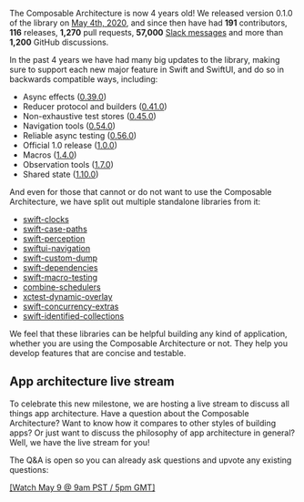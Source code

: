 The Composable Architecture is now 4 years old! We released version 0.1.0 of the library on
[May 4th, 2020][tca-0.1-blog], and since then have had **191** contributors, 
**116** releases, **1,270** pull requests, **57,000** [Slack messages][slack-invite] and more than 
**1,200** GitHub discussions.

In the past 4 years we have had many big updates to the library, making sure to support each new
major feature in Swift and SwiftUI, and do so in backwards compatible ways, including:

* Async effects ([0.39.0](https://github.com/pointfreeco/swift-composable-architecture/releases/tag/0.39.0))
* Reducer protocol and builders ([0.41.0](https://github.com/pointfreeco/swift-composable-architecture/releases/tag/0.41.0))
* Non-exhaustive test stores ([0.45.0](https://github.com/pointfreeco/swift-composable-architecture/releases/tag/0.45.0))
* Navigation tools ([0.54.0](https://github.com/pointfreeco/swift-composable-architecture/releases/tag/0.54.0))
* Reliable async testing ([0.56.0](https://github.com/pointfreeco/swift-composable-architecture/releases/tag/0.56.0))
* Official 1.0 release ([1.0.0](https://github.com/pointfreeco/swift-composable-architecture/releases/tag/1.0.0))
* Macros ([1.4.0](https://github.com/pointfreeco/swift-composable-architecture/releases/tag/1.4.0))
* Observation tools ([1.7.0](https://github.com/pointfreeco/swift-composable-architecture/releases/tag/1.7.0))
* Shared state ([1.10.0](https://github.com/pointfreeco/swift-composable-architecture/releases/tag/1.10.0))

And even for those that cannot or do not want to use the Composable Architecture, we have split out
multiple standalone libraries from it:

* [swift-clocks](https://www.github.com/pointfreeco/swift-clocks)
* [swift-case-paths](https://www.github.com/pointfreeco/swift-case-paths)
* [swift-perception](https://www.github.com/pointfreeco/swift-perception)
* [swiftui-navigation](https://www.github.com/pointfreeco/swiftui-navigation)
* [swift-custom-dump](https://www.github.com/pointfreeco/swift-custom-dump)
* [swift-dependencies](https://www.github.com/pointfreeco/swift-dependencies)
* [swift-macro-testing](https://www.github.com/pointfreeco/swift-macro-testing)
* [combine-schedulers](https://www.github.com/pointfreeco/combine-schedulers)
* [xctest-dynamic-overlay](https://www.github.com/pointfreeco/xctest-dynamic-overlay)
* [swift-concurrency-extras](https://www.github.com/pointfreeco/swift-concurrency-extras)
* [swift-identified-collections](https://www.github.com/pointfreeco/swift-identified-collections)

We feel that these libraries can be helpful building any kind of application, whether you are using
the Composable Architecture or not. They help you develop features that are concise and testable.

[discussions]: https://github.com/pointfreeco/swift-composable-architecture/discussions
[tca-0.1-blog]: /blog/posts/41-composable-architecture-the-library
[closed-prs]: https://github.com/pointfreeco/swift-composable-architecture/pulls?q=is%3Apr+is%3Aclosed
[slack-invite]: http://pointfree.co/slack-invite
[releases]: https://github.com/pointfreeco/swift-composable-architecture/releases
[contributors]: https://github.com/pointfreeco/swift-composable-architecture/graphs/contributors

## App architecture live stream

To celebrate this new milestone, we are hosting a live stream to discuss all things app 
architecture. Have a question about the Composable Architecture? Want to know how it compares to 
other styles of building apps? Or just want to discuss the philosophy of app architecture in 
general? Well, we have the live stream for you!

The Q&A is open so you can already ask questions and upvote any existing questions: 

[[Watch May 9 @ 9am PST / 5pm GMT]](/live)
